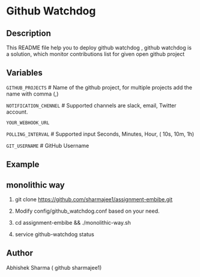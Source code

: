 Github Watchdog
=================

Description
-------------
This README file help you to deploy github watchdog , github watchdog is a solution,
which monitor contributions list for given open github project


Variables
----------
`GITHUB_PROJECTS`        # Name of the github project, for multiple projects add the name with comma (,)

`NOTIFICATION_CHENNEL`   # Supported channels are slack, email, Twitter account.

`YOUR_WEBHOOK_URL`

`POLLING_INTERVAL`      # Supported input Seconds, Minutes, Hour, ( 10s, 10m, 1h)

`GIT_USERNAME`          # GitHub Username




Example
---------
monolithic way
---------------
1) git clone https://github.com/sharmajee1/assignment-embibe.git

2) Modify config/github_watchdog.conf based on your need.

2) cd assignment-embibe && ./monolithic-way.sh

3) service github-watchdog status 


Author
------
Abhishek Sharma ( github sharmajee1)
